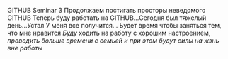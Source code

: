 GITHUB Seminar 3
Продолжаем постигать просторы неведомого GITHUB
Теперь буду работать на GITHUB...Сегодня был тяжелый день...Устал
У меня все получится...
Будет время чтобы заняться тем, что мне нравится
*Буду* ходить на работу с хорошим настроением, *проводить больше времени с семьей и при этом будут силы на жзнь вне работы*